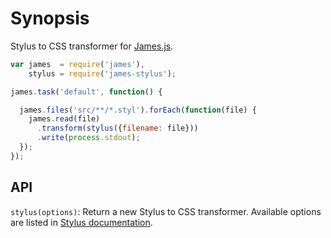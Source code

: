 # Synopsis

Stylus to CSS transformer for [James.js](https://github.com/leonidas/james.js).

```javascript
var james  = require('james'),
    stylus = require('james-stylus');

james.task('default', function() {

  james.files('src/**/*.styl').forEach(function(file) {
    james.read(file)
      .transform(stylus({filename: file}))
      .write(process.stdout);
  });
});
```

## API

`stylus(options)`: Return a new Stylus to CSS transformer. Available options are listed in 
[Stylus documentation](http://learnboost.github.com/stylus/docs/js.html).
